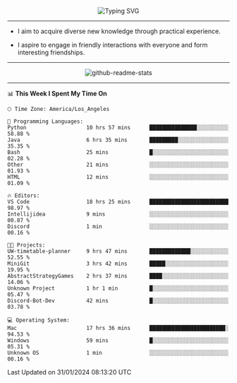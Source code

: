 <p align="center">
  <img src="https://readme-typing-svg.demolab.com?font=Fira+Code&weight=500&size=32&duration=2500&pause=1600&center=true&vCenter=true&random=false&width=1024&height=64&lines=Hi+there+%F0%9F%91%8B;I'm+delighted+you+could+make+it+here+%F0%9F%8E%89;I'm+Harry%2C+a+college+student+still+finding+my+way" alt="Typing SVG" />
</p>


---


- I aim to acquire diverse new knowledge through practical experience.

- I aspire to engage in friendly interactions with everyone and form interesting friendships.


---


<p align="center">
  <img src="https://github-readme-stats.vercel.app/api?username=Harry-Jing&show_icons=true" alt="github-readme-stats"/>
</p>


---

<!--START_SECTION:waka-->
📊 **This Week I Spent My Time On** 

```text
🕑︎ Time Zone: America/Los_Angeles

💬 Programming Languages: 
Python                   10 hrs 57 mins      ███████████████░░░░░░░░░░   58.88 % 
Java                     6 hrs 35 mins       █████████░░░░░░░░░░░░░░░░   35.35 % 
Bash                     25 mins             █░░░░░░░░░░░░░░░░░░░░░░░░   02.28 % 
Other                    21 mins             ░░░░░░░░░░░░░░░░░░░░░░░░░   01.93 % 
HTML                     12 mins             ░░░░░░░░░░░░░░░░░░░░░░░░░   01.09 % 

🔥 Editors: 
VS Code                  18 hrs 25 mins      █████████████████████████   98.97 % 
Intellijidea             9 mins              ░░░░░░░░░░░░░░░░░░░░░░░░░   00.87 % 
Discord                  1 min               ░░░░░░░░░░░░░░░░░░░░░░░░░   00.16 % 

🐱‍💻 Projects: 
UW-timetable-planner     9 hrs 47 mins       █████████████░░░░░░░░░░░░   52.55 % 
MiniGit                  3 hrs 42 mins       █████░░░░░░░░░░░░░░░░░░░░   19.95 % 
AbstractStrategyGames    2 hrs 37 mins       ████░░░░░░░░░░░░░░░░░░░░░   14.06 % 
Unknown Project          1 hr 1 min          █░░░░░░░░░░░░░░░░░░░░░░░░   05.47 % 
Discord-Bot-Dev          42 mins             █░░░░░░░░░░░░░░░░░░░░░░░░   03.78 % 

💻 Operating System: 
Mac                      17 hrs 36 mins      ████████████████████████░   94.53 % 
Windows                  59 mins             █░░░░░░░░░░░░░░░░░░░░░░░░   05.31 % 
Unknown OS               1 min               ░░░░░░░░░░░░░░░░░░░░░░░░░   00.16 % 
```


 Last Updated on 31/01/2024 08:13:20 UTC
<!--END_SECTION:waka-->
